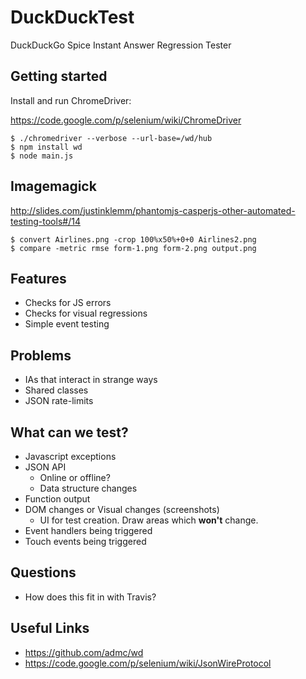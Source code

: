 # DuckDuckTest

DuckDuckGo Spice Instant Answer Regression Tester

## Getting started

Install and run ChromeDriver:

https://code.google.com/p/selenium/wiki/ChromeDriver

```
$ ./chromedriver --verbose --url-base=/wd/hub
$ npm install wd
$ node main.js
```

## Imagemagick
http://slides.com/justinklemm/phantomjs-casperjs-other-automated-testing-tools#/14
```
$ convert Airlines.png -crop 100%x50%+0+0 Airlines2.png
$ compare -metric rmse form-1.png form-2.png output.png
```

## Features

- Checks for JS errors
- Checks for visual regressions
- Simple event testing


## Problems
- IAs that interact in strange ways
- Shared classes
- JSON rate-limits


## What can we test?
- Javascript exceptions
- JSON API
    - Online or offline?
    - Data structure changes
- Function output
- DOM changes or Visual changes (screenshots)
    - UI for test creation. Draw areas which **won't** change.
- Event handlers being triggered
- Touch events being triggered


## Questions
- How does this fit in with Travis?

## Useful Links
- https://github.com/admc/wd
- https://code.google.com/p/selenium/wiki/JsonWireProtocol




